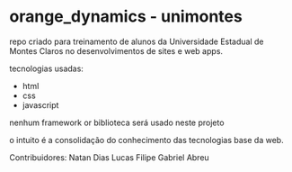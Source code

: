 ﻿# orange_dynamics - unimontes

repo criado para treinamento de alunos da Universidade Estadual de Montes Claros no desenvolvimentos de sites e web apps.

tecnologias usadas: 
- html
- css
- javascript

nenhum framework or biblioteca será usado neste projeto

o intuito é a consolidação do conhecimento das tecnologias base da web.

Contribuidores:
Natan Dias
Lucas Filipe 
Gabriel Abreu